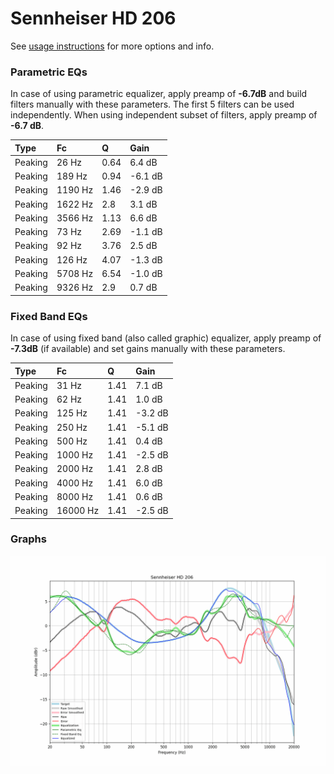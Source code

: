 # Sennheiser HD 206
See [usage instructions](https://github.com/jaakkopasanen/AutoEq#usage) for more options and info.

### Parametric EQs
In case of using parametric equalizer, apply preamp of **-6.7dB** and build filters manually
with these parameters. The first 5 filters can be used independently.
When using independent subset of filters, apply preamp of **-6.7 dB**.

| Type    | Fc      |    Q | Gain    |
|:--------|:--------|:-----|:--------|
| Peaking | 26 Hz   | 0.64 | 6.4 dB  |
| Peaking | 189 Hz  | 0.94 | -6.1 dB |
| Peaking | 1190 Hz | 1.46 | -2.9 dB |
| Peaking | 1622 Hz | 2.8  | 3.1 dB  |
| Peaking | 3566 Hz | 1.13 | 6.6 dB  |
| Peaking | 73 Hz   | 2.69 | -1.1 dB |
| Peaking | 92 Hz   | 3.76 | 2.5 dB  |
| Peaking | 126 Hz  | 4.07 | -1.3 dB |
| Peaking | 5708 Hz | 6.54 | -1.0 dB |
| Peaking | 9326 Hz | 2.9  | 0.7 dB  |

### Fixed Band EQs
In case of using fixed band (also called graphic) equalizer, apply preamp of **-7.3dB**
(if available) and set gains manually with these parameters.

| Type    | Fc       |    Q | Gain    |
|:--------|:---------|:-----|:--------|
| Peaking | 31 Hz    | 1.41 | 7.1 dB  |
| Peaking | 62 Hz    | 1.41 | 1.0 dB  |
| Peaking | 125 Hz   | 1.41 | -3.2 dB |
| Peaking | 250 Hz   | 1.41 | -5.1 dB |
| Peaking | 500 Hz   | 1.41 | 0.4 dB  |
| Peaking | 1000 Hz  | 1.41 | -2.5 dB |
| Peaking | 2000 Hz  | 1.41 | 2.8 dB  |
| Peaking | 4000 Hz  | 1.41 | 6.0 dB  |
| Peaking | 8000 Hz  | 1.41 | 0.6 dB  |
| Peaking | 16000 Hz | 1.41 | -2.5 dB |

### Graphs
![](./Sennheiser%20HD%20206.png)